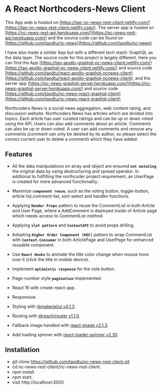 # A React Northcoders-News Client

This App web is hosted on [https://tao-nc-news-rest-client.netlify.com/](https://tao-nc-news-rest-client.netlify.com/). The server app is hosted on [https://nc-news-rest-api.herokuapp.com/](https://nc-news-rest-api.herokuapp.com/) and the source code can be found on [https://github.com/taodtu/nc-news](https://github.com/taodtu/nc-news)

I have also made a similar App but with a different tech stack: GraphQL as the data layer. The source code for this project is largely different. Here you can find the App [https://tao-apollo-graphql-nc-news-client.netlify.com/](https://tao-apollo-graphql-nc-news-client.netlify.com/) and source code [https://github.com/taodtu/react-apollo-graphql-ncnews-client](https://github.com/taodtu/react-apollo-graphql-ncnews-client), and the server app [https://nc-news-graphql-server.herokuapp.com/](https://nc-news-graphql-server.herokuapp.com/) and source code [https://github.com/taodtu/nc-news-react-graphql-client](https://github.com/taodtu/nc-news-react-graphql-client)

Northcoders News is a social news aggregation, web content rating, and discussion website. Northcoders News has articles which are divided into topics. Each article has user curated ratings and can be up or down voted using the API. Users can also add comments about an article. Comments can also be up or down voted. A user can add comments and remove any comments (comment can only be deleted by its author, so please select the correct current user to delete a comment) which they have added.

## Features

- All the data manipulations on array and object are ensured **`not mutating`** the original data by using destructuring and spread operator. In addtional to fullfilling the northcoder project requirement, an UserPage is created for more advanced functionality.

- Maximize **`component reuse`**, such as the voting button, toggle-button, article list,comment-list, sort-select and handler functions.

- Applying **`Render Props`** pattern to reuse the CommentList in both Article and User Page, where a AddComment is deployed inside of Article page which needs access to CommentList method.

- Applying **`slot pattern`** and **`ContextAPI`** to avoid props drilling.

- Adopting **`Higher Order Component (HOC)`** pattern to wrap CommentList with **`Context.Consumer`** in both ArticlePage and UserPage for enhanced reusable component.

- Use **`React Hooks`** to animate the title color change when mouse hove over it (click the title in mobile device).

- Implement **`optimistic response`** for the vote button.

- Page-number style **`pagination`** implemented.

- React 16 with create-react-app.

- Responsive.

- Styling with [@material/ui v4.1.3](https://material-ui.com/).

- Routing with [@reach/router v1.1.0](https://reach.tech/router).

- Fallback image handled with [react-image v2.1.3](https://www.npmjs.com/package/react-image).

- Add loading spinner with [react-loader-spinner v2.30](https://www.npmjs.com/package/react-loader-spinner)

## Installation

- git clone https://github.com/taodtu/nc-news-rest-client.git
- cd nc-news-rest-client/nc-news-rest-client.
- npm install.
- npm start.
- visit http://localhost:3000
